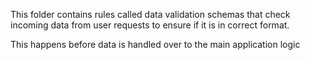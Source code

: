 This folder contains rules called data validation
schemas that check incoming data from user requests 
to ensure if it is in correct format. 

This happens before data is handled over to the 
main application logic 